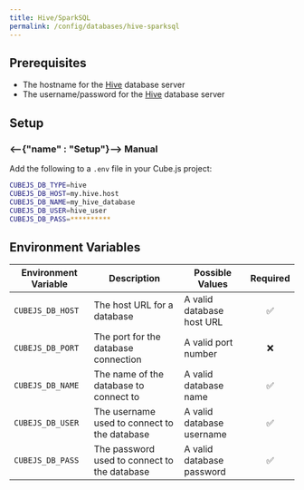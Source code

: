 ```yaml
---
title: Hive/SparkSQL
permalink: /config/databases/hive-sparksql
---
```


## Prerequisites

- The hostname for the [Hive][hive] database server
- The username/password for the [Hive][hive] database server

## Setup

### <--{"name" : "Setup"}-->  Manual

Add the following to a `.env` file in your Cube.js project:

```bash
CUBEJS_DB_TYPE=hive
CUBEJS_DB_HOST=my.hive.host
CUBEJS_DB_NAME=my_hive_database
CUBEJS_DB_USER=hive_user
CUBEJS_DB_PASS=**********
```

## Environment Variables

| Environment Variable | Description                                  | Possible Values           | Required |
| -------------------- | -------------------------------------------- | ------------------------- | :------: |
| `CUBEJS_DB_HOST`     | The host URL for a database                  | A valid database host URL |    ✅    |
| `CUBEJS_DB_PORT`     | The port for the database connection         | A valid port number       |    ❌    |
| `CUBEJS_DB_NAME`     | The name of the database to connect to       | A valid database name     |    ✅    |
| `CUBEJS_DB_USER`     | The username used to connect to the database | A valid database username |    ✅    |
| `CUBEJS_DB_PASS`     | The password used to connect to the database | A valid database password |    ✅    |

[hive]: https://hive.apache.org/
